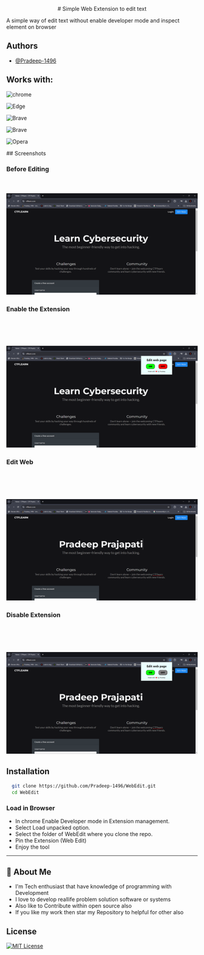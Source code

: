 <p align="center">
# Simple Web Extension to edit text 

A simple way of edit text without enable developer mode and inspect element on browser

## Authors

- [@Pradeep-1496](https://github.com/Pradeep-1496)


## Works with:

![chrome](https://img.shields.io/badge/Google_chrome-4285F4?style=for-the-badge&logo=Google-chrome&logoColor=white)

![Edge](https://img.shields.io/badge/Microsoft_Edge-0078D7?style=for-the-badge&logo=Microsoft-edge&logoColor=white)

![Brave](https://img.shields.io/badge/Brave-FF1B2D?style=for-the-badge&logo=Brave&logoColor=white)

![Brave](https://img.shields.io/badge/Firefox_Browser-FF7139?style=for-the-badge&logo=Firefox-Browser&logoColor=white)

![Opera](https://img.shields.io/badge/Opera-FF1B2D?style=for-the-badge&logo=Opera&logoColor=white)

</p>
## Screenshots

### Before Editing
 
 
 
![Beforet](Screenshots/Before.png)
---
### Enable the Extension 
 

  
![On](Screenshots/WhileOn.png)
---
### Edit Web 
 

  
![EDit](Screenshots/Edit.png)
---
### Disable Extension
 

  
![Off](Screenshots/Off.png)
---

## Installation



```bash
  git clone https://github.com/Pradeep-1496/WebEdit.git
  cd WebEdit
```

### Load in Browser

- In chrome Enable Developer mode in Extension management.
- Select Load unpacked option.
- Select the folder of WebEdit where you clone the repo.
- Pin the Extension (Web Edit)
- Enjoy the tool

---

## 🚀 About Me
- I'm Tech enthusiast that have knowledge of programming with Development 
- I love to develop reallife problem solution software or systems
- Also like to Contribute within open source also
- If you like my work then star my Repository to helpful for other also




## License

[![MIT License](https://img.shields.io/badge/License-MIT-green.svg)](https://choosealicense.com/licenses/mit/)
